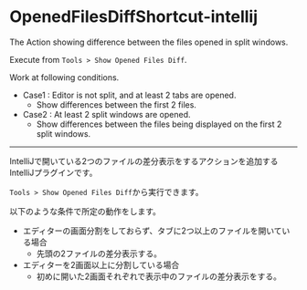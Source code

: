 # OpenedFilesDiffShortcut-intellij

The Action showing difference between the files opened in split windows.

Execute from `Tools > Show Opened Files Diff`.

Work at following conditions.

- Case1 : Editor is not split, and at least 2 tabs are opened.
  - Show differences between the first 2 files.
- Case2 : At least 2 split windows are opened.
  - Show differences between the files being displayed on the first 2 split windows.

---

IntelliJで開いている2つのファイルの差分表示をするアクションを追加するIntelliJプラグインです。

`Tools > Show Opened Files Diff`から実行できます。

以下のような条件で所定の動作をします。
- エディターの画面分割をしておらず、タブに2つ以上のファイルを開いている場合
  - 先頭の2ファイルの差分表示する。
- エディターを2画面以上に分割している場合
  - 初めに開いた2画面それぞれで表示中のファイルの差分表示をする。

